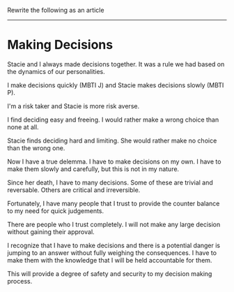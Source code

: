 Rewrite the following as an article 

---

# Making Decisions

Stacie and I always made decisions together.  It was a rule we had based on the dynamics of our personalities.

I make decisions quickly (MBTI J) and Stacie makes decisions slowly (MBTI P).  

I'm a risk taker and Stacie is more risk averse.  

I find deciding easy and freeing.  I would rather make a wrong choice than none at all.

Stacie finds deciding hard and limiting.  She would rather make no choice than the wrong one.

Now I have a true delemma.  I have to make decisions on my own.  I have to make them slowly and carefully, but this is not in my nature.

Since her death, I have to many decisions. Some of these are trivial and reversable.
Others are critical and irreversible.

Fortunately, I have many people that I trust to provide the counter balance to my need for quick judgements.

There are people who I trust completely.  I will not make any large decision without gaining their approval.

I recognize that I have to make decisions and there is a potential danger is jumping to an answer without
fully weighing the consequences.  I have to make them with the knowledge that I will be held accountable for them.

This will provide a degree of safety and security to my decision making process.

